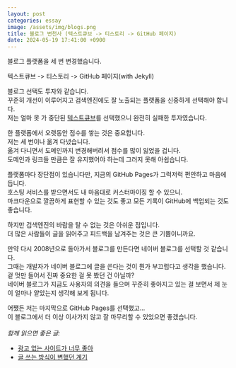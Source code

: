 ```yaml
---
layout: post
categories: essay
image: /assets/img/blogs.png
title: 블로그 변천사 (텍스트큐브 -> 티스토리 -> GitHub 페이지)
date: 2024-05-19 17:41:00 +0900
---
```


블로그 플랫폼을 세 번 변경했습니다.

텍스트큐브 -> 티스토리 -> GitHub 페이지(with Jekyll)

블로그 선택도 투자와 같습니다.  
꾸준히 개선이 이루어지고 검색엔진에도 잘 노출되는 플랫폼을 신중하게 선택해야 합니다.  
저는 얼마 못 가 중단된 [텍스트큐브](https://namu.wiki/w/%ED%85%8D%EC%8A%A4%ED%8A%B8%ED%81%90%EB%B8%8C%20%EB%8B%B7%EC%BB%B4)를 선택했으니 완전히 실패한 투자였습니다.

한 플랫폼에서 오랫동안 점수를 쌓는 것은 중요합니다.  
저는 세 번이나 옮겨 다녔습니다.  
옮겨 다니면서 도메인까지 변경해버려서 점수를 많이 잃었을 겁니다.  
도메인과 링크들 만큼은 잘 유지했어야 하는데 그러지 못해 아쉽습니다.

플랫폼마다 장단점이 있습니다만, 지금의 GitHub Pages가 그럭저럭 편안하고 마음에 듭니다.  
호스팅 서비스를 받으면서도 내 마음대로 커스터마이징 할 수 있으니.  
마크다운으로 깔끔하게 표현할 수 있는 것도 좋고 모든 기록이 GitHub에 백업되는 것도 좋습니다.

하지만 검색엔진의 바람을 탈 수 없는 것은 아쉬운 점입니다.  
더 많은 사람들이 글을 읽어주고 피드백을 남겨주는 것은 큰 기쁨이니까요.  

만약 다시 2008년으로 돌아가서 블로그를 만든다면 네이버 블로그를 선택할 것 같습니다.   
그때는 개발자가 네이버 블로그에 글을 쓴다는 것이 뭔가 부끄럽다고 생각을 했습니다.  
겉 멋만 들어서 진짜 중요한 걸 못 봤던 건 아닐까?  
네이버 블로그가 지금도 사용자의 의견을 들으며 꾸준히 좋아지고 있는 걸 보면서 제 눈이 얼마나 얕았는지 생각해 보게 됩니다. 

어쨌든 저는 마지막으로 GitHub Pages를 선택했고...  
이 블로그에서 더 이상 이사가지 않고 잘 마무리할 수 있었으면 좋겠습니다.
<br>
<br>
*함께 읽으면 좋은 글:*
* [광고 없는 사이트가 너무 좋아](https://jeho.page/essay/2022/08/26/no-ad-blog.html)
* [글 쓰는 방식이 변했던 계기](https://jeho.page/essay/2024/04/15/change-writing.html)